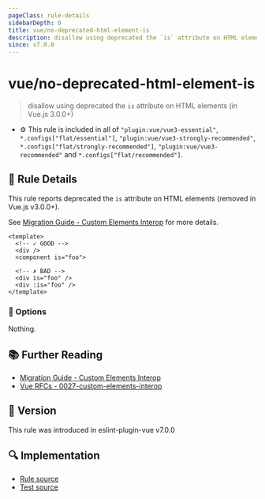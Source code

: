```yaml
---
pageClass: rule-details
sidebarDepth: 0
title: vue/no-deprecated-html-element-is
description: disallow using deprecated the `is` attribute on HTML elements (in Vue.js 3.0.0+)
since: v7.0.0
---
```


# vue/no-deprecated-html-element-is

> disallow using deprecated the `is` attribute on HTML elements (in Vue.js 3.0.0+)

- :gear: This rule is included in all of `"plugin:vue/vue3-essential"`, `*.configs["flat/essential"]`, `"plugin:vue/vue3-strongly-recommended"`, `*.configs["flat/strongly-recommended"]`, `"plugin:vue/vue3-recommended"` and `*.configs["flat/recommended"]`.

## :book: Rule Details

This rule reports deprecated the `is` attribute on HTML elements (removed in Vue.js v3.0.0+).

See [Migration Guide - Custom Elements Interop](https://v3-migration.vuejs.org/breaking-changes/custom-elements-interop.html#customized-built-in-elements) for more details.

<eslint-code-block :rules="{'vue/no-deprecated-html-element-is': ['error']}">

```vue
<template>
  <!-- ✓ GOOD -->
  <div />
  <component is="foo">

  <!-- ✗ BAD -->
  <div is="foo" />
  <div :is="foo" />
</template>
```

</eslint-code-block>

### :wrench: Options

Nothing.

## :books: Further Reading

- [Migration Guide - Custom Elements Interop](https://v3-migration.vuejs.org/breaking-changes/custom-elements-interop.html#customized-built-in-elements)
- [Vue RFCs - 0027-custom-elements-interop](https://github.com/vuejs/rfcs/blob/master/active-rfcs/0027-custom-elements-interop.md)

## :rocket: Version

This rule was introduced in eslint-plugin-vue v7.0.0

## :mag: Implementation

- [Rule source](https://github.com/vuejs/eslint-plugin-vue/blob/master/lib/rules/no-deprecated-html-element-is.js)
- [Test source](https://github.com/vuejs/eslint-plugin-vue/blob/master/tests/lib/rules/no-deprecated-html-element-is.js)

